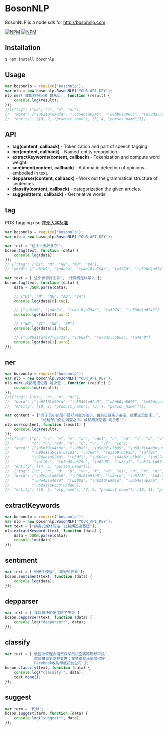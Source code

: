 BosonNLP
========

BosonNLP is a node sdk for http://bosonnlp.com .

[![NPM](https://nodei.co/npm/bosonnlp.png?stars&downloads)](https://nodei.co/npm/bosonnlp/) [![NPM](https://nodei.co/npm-dl/bosonnlp.png)](https://nodei.co/npm/bosonnlp/)

Installation
------------

```bash
$ npm install bosonnlp
```

Usage
-----

```javascript
var bosonnlp = require('bosonnlp');
var nlp = new bosonnlp.BosonNLP('YOUR_API_KEY');
nlp.ner('成都商报记者 姚永忠', function (result) {
	console.log(result);
});
//[{"tag": ["ns", "n", "n", "nr"], 
//  "word": ["\u6210\u90fd", "\u5546\u62a5", "\u8bb0\u8005", "\u59da\u6c38\u5fe0"], 
//  "entity": [[0, 2, "product_name"], [3, 4, "person_name"]]}]
```

API
---

* __tag(content, callback)__ - Tokenization and part of speech tagging.
* __ner(content, callback)__ - Named-entity recognition.
* __extractKeywords(content, callback)__ - Tokenization and compute word weight.
* __sentiment(content, callback)__ - Automatic detection of opinions embodied in text.
* __depparser(content, callback)__ - Work out the grammatical structure of sentences
* __classify(content, callback)__ - categorization the given articles.
* __suggest(term, callback)__ - Get relative words.

tag
---

POS Tagging use [宾州大学标准](http://www.cis.upenn.edu/~chinese/posguide.3rd.ch.pdf)

```javascript
var bosonnlp = require('bosonnlp');
var nlp = new bosonnlp.BosonNLP('YOUR_API_KEY');

var text = "这个世界好复杂";
boson.tag(text, function (data) {
	console.log(data);
});
// [{"tag": ["DT", "M", "NN", "AD", "VA"], 
// "word": ["\u8fd9", "\u4e2a", "\u4e16\u754c", "\u597d", "\u590d\u6742"]}]

var text = ['这个世界好复杂', '计算机是科学么'];
boson.tag(text, function (data) {
	data = JSON.parse(data); 

	// ["DT", "M", "NN", "AD", "VA"]
	console.log(data[0].tag); 

	// ["\u8fd9", "\u4e2a", "\u4e16\u754c", "\u597d", "\u590d\u6742"]
	console.lgo(data[0].word); 

	// ["NN", "VC", "NN", "SP"]
	console.lgo(data[1].tag); 

	// ["\u8ba1\u7b97\u673a", "\u662f", "\u79d1\u5b66", "\u4e48"]
	console.lgo(data[1].word); 
});
```

ner
---

```javascript
var bosonnlp = require('bosonnlp');
var nlp = new bosonnlp.BosonNLP('YOUR_API_KEY');
nlp.ner('成都商报记者 姚永忠', function (result) {
	console.log(result);
});
//[{"tag": ["ns", "n", "n", "nr"], 
//  "word": ["\u6210\u90fd", "\u5546\u62a5", "\u8bb0\u8005", "\u59da\u6c38\u5fe0"], 
//  "entity": [[0, 2, "product_name"], [3, 4, "person_name"]]}]

var content = ["对于该小孩是不是郑尚金的孩子，目前已做亲子鉴定，结果还没出来，",
                "纪检部门仍在调查之中。成都商报记者 姚永忠"];
nlp.ner(content, function (result) {
	console.log(result);
});
//[{"tag": ["p", "rz", "n", "v", "nr", "ude1", "n", "wd", "t", "d", "v", 
//			"n", "v", "wd", "n", "d", "v", "vf", "wd"],
//  "word": ["\u5bf9\u4e8e", "\u8be5", "\u5c0f\u5b69", "\u662f\u4e0d\u662f", 
//			"\u90d1\u5c1a\u91d1", "\u7684", "\u5b69\u5b50", "\uff0c", 
//			"\u76ee\u524d", "\u5df2", "\u505a", "\u4eb2\u5b50", "\u9274\u5b9a",
//			 "\uff0c", "\u7ed3\u679c", "\u8fd8", "\u6ca1", "\u51fa\u6765", "\uff0c"], 
//  "entity": [[4, 5, "person_name"]]},
//  {"tag": ["n", "n", "d", "p", "vn", "f", "wj", "ns", "n", "n", "nr"], 
//  "word": ["\u7eaa\u68c0", "\u90e8\u95e8", "\u4ecd", "\u5728", "\u8c03\u67e5", 
//			"\u4e4b\u4e2d", "\u3002", "\u6210\u90fd", "\u5546\u62a5", "\u8bb0\u8005", 
//			"\u59da\u6c38\u5fe0"], 
//  "entity": [[0, 2, "org_name"], [7, 9, "product_name"], [10, 11, "person_name"]]}]
```

extractKeywords
---------------

```javascript
var bosonnlp = require('bosonnlp');
var nlp = new bosonnlp.BosonNLP('YOUR_API_KEY');
var text = ["病毒式媒体网站：让新闻迅速蔓延"];
nlp.extractKeywords(text, function (data) {
	data = JSON.parse(data);
	console.log(data);
});
```

sentiment
---------

```javascript
var text = ['他是个傻逼','美好的世界'];
boson.sentiment(text, function (data) {
	console.log(data);
});
```

depparser
---------

```javascript
var text = ['我以最快的速度吃了午饭']
boson.depparser(text, function (data) {
	console.log("depparser:", data);
});
```

classify
--------

```javascript
var text = ['俄否决安理会谴责叙军战机空袭阿勒颇平民',
			'邓紫棋谈男友林宥嘉：我觉得我比他唱得好',
			'Facebook收购印度初创公司'];
boson.classify(text, function (data) {
	console.log("classify:", data);
	test.done();
});
```

suggest
-------

```javascript
var term = '粉丝';
boson.suggest(term, function (data) {
	console.log("suggest:", data);
});
```







